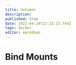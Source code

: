 ```yaml
---
title: Volumes
description: 
published: true
date: 2022-04-24T22:33:13.744Z
tags: docker
editor: markdown
---
```


# Bind Mounts
